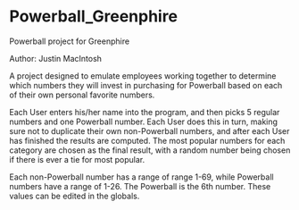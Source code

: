 # Powerball_Greenphire
Powerball project for Greenphire

Author: Justin MacIntosh

A project designed to emulate employees working together to determine which numbers they will invest in purchasing for Powerball based on each of their own personal favorite numbers.

Each User enters his/her name into the program, and then picks 5 regular numbers and one Powerball number. Each User does this in turn, making sure not to duplicate their own non-Powerball numbers, and after each User has finished the results are computed. The most popular numbers for each category are chosen as the final result, with a random number being chosen if there is ever a tie for most popular.

Each non-Powerball number has a range of range 1-69, while Powerball numbers have a range of 1-26. The Powerball is the 6th number. These values can be edited in the globals.
